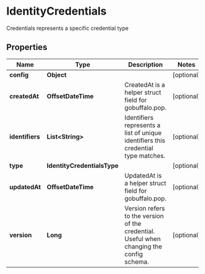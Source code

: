 

# IdentityCredentials

Credentials represents a specific credential type

## Properties

| Name | Type | Description | Notes |
|------------ | ------------- | ------------- | -------------|
|**config** | **Object** |  |  [optional] |
|**createdAt** | **OffsetDateTime** | CreatedAt is a helper struct field for gobuffalo.pop. |  [optional] |
|**identifiers** | **List&lt;String&gt;** | Identifiers represents a list of unique identifiers this credential type matches. |  [optional] |
|**type** | **IdentityCredentialsType** |  |  [optional] |
|**updatedAt** | **OffsetDateTime** | UpdatedAt is a helper struct field for gobuffalo.pop. |  [optional] |
|**version** | **Long** | Version refers to the version of the credential. Useful when changing the config schema. |  [optional] |



